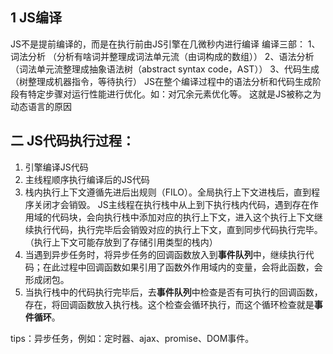 

## 1 JS编译

JS不是提前编译的，而是在执行前由JS引擎在几微秒内进行编译
 编译三部：
 1、词法分析 （分析有啥词并整理成词法单元流（由词构成的数组））
 2、语法分析（词法单元流整理成抽象语法树（abstract syntax code，AST））
 3、代码生成（树整理成机器指令，等待执行）
 JS在整个编译过程中的语法分析和代码生成阶段有特定步骤对运行性能进行优化。如：对冗余元素优化等。
 这就是JS被称之为动态语言的原因







## 二 JS代码执行过程：

1. 引擎编译JS代码
2. 主线程顺序执行编译后的JS代码
3. 栈内执行上下文遵循先进后出规则（FILO）。全局执行上下文进栈后，直到程序关闭才会销毁。
    JS主线程在执行栈中从上到下执行栈内代码，遇到存在作用域的代码块，会向执行栈中添加对应的执行上下文，进入这个执行上下文继续执行代码，执行完毕后会销毁对应的执行上下文，直到同步代码执行完毕。（执行上下文可能存放到了存储引用类型的栈内）
4. 当遇到异步任务时，将异步任务的回调函数放入到**事件队列**中，继续执行代码；在此过程中回调函数如果引用了函数外作用域内的变量，会将此函数，会形成闭包。
5. 当执行栈中的代码执行完毕后，去**事件队列**中检查是否有可执行的回调函数，存在，将回调函数放入执行栈。这个检查会循环执行，而这个循环检查就是**事件循环**。

tips：异步任务，例如：定时器、ajax、promise、DOM事件。



